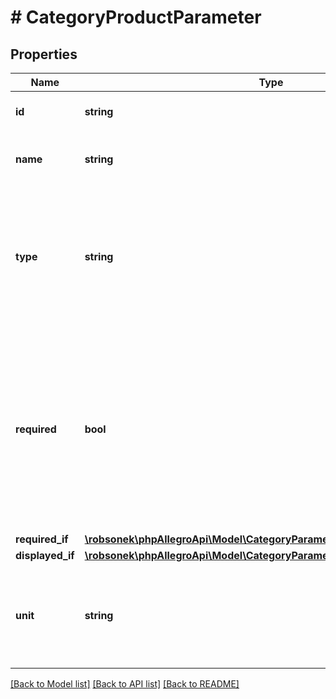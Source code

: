 # # CategoryProductParameter

## Properties

Name | Type | Description | Notes
------------ | ------------- | ------------- | -------------
**id** | **string** | The ID of the parameter. | [optional]
**name** | **string** | The name of the parameter in Polish. | [optional]
**type** | **string** | The type of the product parameter. Other fields in this structure may appear based on the type of the parameter. |
**required** | **bool** | Indicates whether the value of this parameter must be set in a product. Product without required parameters set cannot be created. See also &#x60;requiredIf&#x60;. | [optional]
**required_if** | [**\robsonek\phpAllegroApi\Model\CategoryParameterRequirementConditions**](CategoryParameterRequirementConditions.md) |  | [optional]
**displayed_if** | [**\robsonek\phpAllegroApi\Model\CategoryParameterDisplayConditions**](CategoryParameterDisplayConditions.md) |  | [optional]
**unit** | **string** | The unit in which values of the parameter are used. May be &#x60;null&#x60;. | [optional]

[[Back to Model list]](../../README.md#models) [[Back to API list]](../../README.md#endpoints) [[Back to README]](../../README.md)
